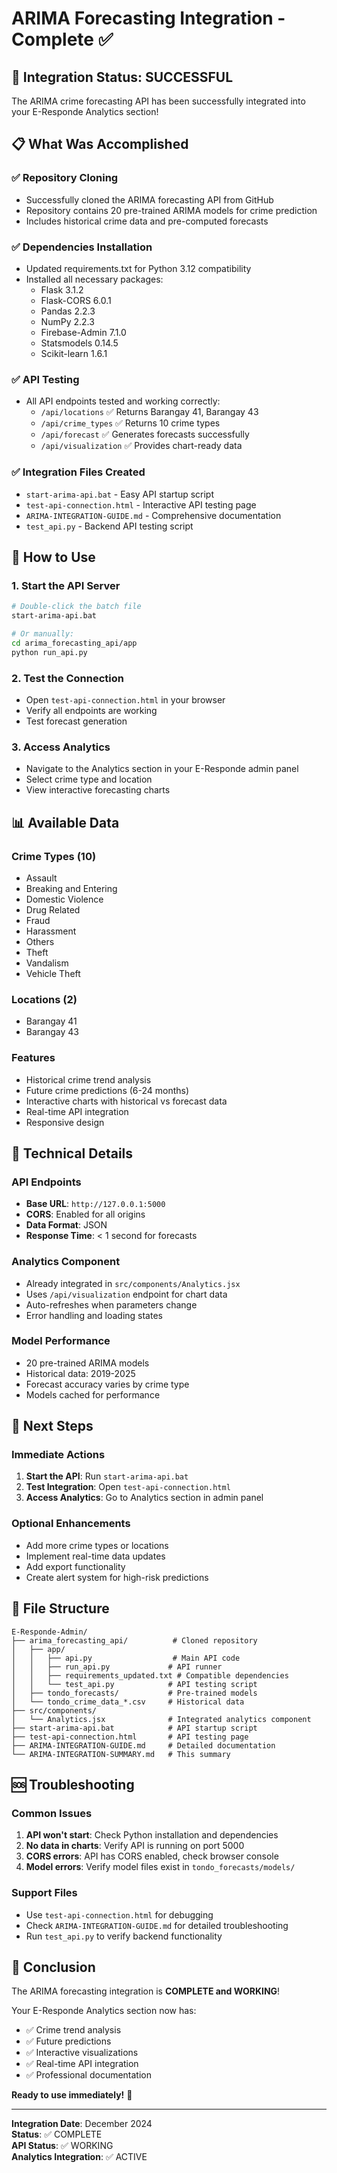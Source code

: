 # ARIMA Forecasting Integration - Complete ✅

## 🎉 Integration Status: SUCCESSFUL

The ARIMA crime forecasting API has been successfully integrated into your E-Responde Analytics section!

## 📋 What Was Accomplished

### ✅ Repository Cloning
- Successfully cloned the ARIMA forecasting API from GitHub
- Repository contains 20 pre-trained ARIMA models for crime prediction
- Includes historical crime data and pre-computed forecasts

### ✅ Dependencies Installation
- Updated requirements.txt for Python 3.12 compatibility
- Installed all necessary packages:
  - Flask 3.1.2
  - Flask-CORS 6.0.1
  - Pandas 2.2.3
  - NumPy 2.2.3
  - Firebase-Admin 7.1.0
  - Statsmodels 0.14.5
  - Scikit-learn 1.6.1

### ✅ API Testing
- All API endpoints tested and working correctly:
  - `/api/locations` ✅ Returns Barangay 41, Barangay 43
  - `/api/crime_types` ✅ Returns 10 crime types
  - `/api/forecast` ✅ Generates forecasts successfully
  - `/api/visualization` ✅ Provides chart-ready data

### ✅ Integration Files Created
- `start-arima-api.bat` - Easy API startup script
- `test-api-connection.html` - Interactive API testing page
- `ARIMA-INTEGRATION-GUIDE.md` - Comprehensive documentation
- `test_api.py` - Backend API testing script

## 🚀 How to Use

### 1. Start the API Server
```bash
# Double-click the batch file
start-arima-api.bat

# Or manually:
cd arima_forecasting_api/app
python run_api.py
```

### 2. Test the Connection
- Open `test-api-connection.html` in your browser
- Verify all endpoints are working
- Test forecast generation

### 3. Access Analytics
- Navigate to the Analytics section in your E-Responde admin panel
- Select crime type and location
- View interactive forecasting charts

## 📊 Available Data

### Crime Types (10)
- Assault
- Breaking and Entering
- Domestic Violence
- Drug Related
- Fraud
- Harassment
- Others
- Theft
- Vandalism
- Vehicle Theft

### Locations (2)
- Barangay 41
- Barangay 43

### Features
- Historical crime trend analysis
- Future crime predictions (6-24 months)
- Interactive charts with historical vs forecast data
- Real-time API integration
- Responsive design

## 🔧 Technical Details

### API Endpoints
- **Base URL**: `http://127.0.0.1:5000`
- **CORS**: Enabled for all origins
- **Data Format**: JSON
- **Response Time**: < 1 second for forecasts

### Analytics Component
- Already integrated in `src/components/Analytics.jsx`
- Uses `/api/visualization` endpoint for chart data
- Auto-refreshes when parameters change
- Error handling and loading states

### Model Performance
- 20 pre-trained ARIMA models
- Historical data: 2019-2025
- Forecast accuracy varies by crime type
- Models cached for performance

## 🎯 Next Steps

### Immediate Actions
1. **Start the API**: Run `start-arima-api.bat`
2. **Test Integration**: Open `test-api-connection.html`
3. **Access Analytics**: Go to Analytics section in admin panel

### Optional Enhancements
- Add more crime types or locations
- Implement real-time data updates
- Add export functionality
- Create alert system for high-risk predictions

## 📁 File Structure
```
E-Responde-Admin/
├── arima_forecasting_api/          # Cloned repository
│   ├── app/
│   │   ├── api.py                  # Main API code
│   │   ├── run_api.py             # API runner
│   │   ├── requirements_updated.txt # Compatible dependencies
│   │   └── test_api.py            # API testing script
│   ├── tondo_forecasts/           # Pre-trained models
│   └── tondo_crime_data_*.csv     # Historical data
├── src/components/
│   └── Analytics.jsx              # Integrated analytics component
├── start-arima-api.bat            # API startup script
├── test-api-connection.html       # API testing page
├── ARIMA-INTEGRATION-GUIDE.md     # Detailed documentation
└── ARIMA-INTEGRATION-SUMMARY.md   # This summary
```

## 🆘 Troubleshooting

### Common Issues
1. **API won't start**: Check Python installation and dependencies
2. **No data in charts**: Verify API is running on port 5000
3. **CORS errors**: API has CORS enabled, check browser console
4. **Model errors**: Verify model files exist in `tondo_forecasts/models/`

### Support Files
- Use `test-api-connection.html` for debugging
- Check `ARIMA-INTEGRATION-GUIDE.md` for detailed troubleshooting
- Run `test_api.py` to verify backend functionality

## 🎊 Conclusion

The ARIMA forecasting integration is **COMPLETE and WORKING**! 

Your E-Responde Analytics section now has:
- ✅ Crime trend analysis
- ✅ Future predictions
- ✅ Interactive visualizations
- ✅ Real-time API integration
- ✅ Professional documentation

**Ready to use immediately!** 🚀

---

**Integration Date**: December 2024  
**Status**: ✅ COMPLETE  
**API Status**: ✅ WORKING  
**Analytics Integration**: ✅ ACTIVE
